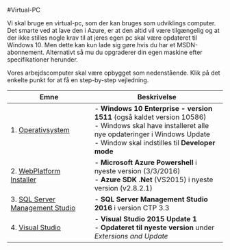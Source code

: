 #Virtual-PC

Vi skal bruge en virtual-pc, som der kan bruges som udviklings computer. Det smarte ved at lave den i Azure, er at den altid vil være tilgængelig og at der ikke stilles nogle krav til at jeres egen pc skal være opdateret til Windows 10.
Men dette kan kun lade sig gøre hvis du har et MSDN-abonnement. Alternativt så mu du opgraderer din egen maskine efter specifikationer herunder.

Vores arbejdscomputer skal være opbygget som nedenstående. Klik på det enkelte punkt for at få en step-by-step vejledning.


Emne | Beskrivelse
--- | ---
1. [Operativsystem](/Mis/CreateVirtualPC_Windows.md) | - **Windows 10 Enterprise - version 1511** (også kaldet version 10586)<br/>- Windows skal have installeret alle nye opdateringer i Windows Update<br/>- Window skal indstilles til **Developer mode**
2. [WebPlatform Installer](/Mis/CreateVirtualPC_WPI.md) | - **Microsoft Azure Powershell** i nyeste version (3/3/2016)<br/>- **Azure SDK .Net** (VS2015) i nyeste version (v2.8.2.1)
3. [SQL Server Management Studio](/Mis/CreateVirtualPC_SSMS.md) | - **SQL Server Management Studio 2016** i version CTP 3.3
4. [Visual Studio](/Mis/CreateVirtualPC_VS.md) | - **Visual Studio 2015 Update 1**<br/>- **Opdateret til nyeste version** under *Extersions and Update*

